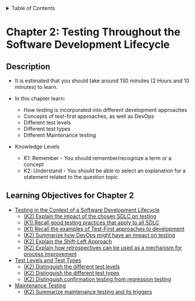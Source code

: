 <details>
  <summary>Table of Contents</summary>
  <ul>
    <li><a href="/README.md">Home</a></li>
    <li><a href="../Chapter 1/Chapter_1_Home.md">Chapter 1</a></li>
    <li><a href="../Chapter 2/Chapter_2_Home.md">Chapter 2</a></li>
    <li><a href="../Chapter 3/Chapter_3_Home.md">Chapter 3</a></li>
    <li><a href="../Chapter 4/Chapter_4_Home.md">Chapter 4</a></li>
    <li><a href="../Chapter 5/Chapter_5_Home.md">Chapter 5</a></li>
    <li><a href="../Chapter 6/Chapter_6_Home.md">Chapter 6</a></li>
  </ul>
</details>

# Chapter 2: Testing Throughout the Software Development Lifecycle

## Description

- It is estimated that you should take around 130 minutes (2 Hours and 10 minutes) to learn.
- In this chapter learn:

  - How testing is incorporated into different development approaches
  - Concepts of test-first approaches, as well as DevOps
  - Different test levels
  - Different test types
  - Different Maintenance testing

- Knowledge Levels
  - K1: Remember - You should remember/recognize a term or a concept
  - K2: Understand - You should be able to select an explanation for a statement related to the question topic

## Learning Objectives for Chapter 2

- [Testing in the Context of a Software Development Lifecycle](Section_1.md#21)
  - [(K2) Explain the impact of the chosen SDLC on testing](Section_1.md#211)
  - [(K1) Recall good testing practices that apply to all SDLC](Section_1.md#212)
  - [(K1) Recall the examples of Test-First approaches to development](Section_1.md#213)
  - [(K2) Summarize how DevOps might have an impact on testing](Section_1.md#214)
  - [(K2) Explain the Shift-Left Approach](Section_1.md#215)
  - [(K2) Explain how retrospectives can be used as a mechanism for process improvement](Section_1.md#216)
- [Test Levels and Test Types](Section_2.md#22)
  - [(K2) Distinguish the different test levels](Section_2.md#221)
  - [(K2) Distinguish the different test types](Section_2.md#222)
  - [(K2) Distinguish confirmation testing from regression testing](Section_2.md#223)
- [Maintenance Testing](Section_3.md#23)
  - [(K2) Summarize maintenance testing and its triggers](Section_3.md#23)
